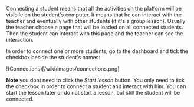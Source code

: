 Connecting a student means that all the activities on the platform will be visibile on the student's computer. It means that he can interact with the teacher and eventually with other students (if it's a group lesson). Usually the teacher choose a page that will be loaded on all connected students. Then the student can interact with this page and the teacher can see the interaction.

In order to connect one or more students, go to the dashboard and tick the checkbox beside the student's names:

!(Connections)[/wiki/images/connections.png]

**Note** you dont need to click the *Start lesson* button. You only need to tick the checkbox in order to connect a student and interact with him. You can start the lesson later or do not start a lesson, but still the student will be connected.